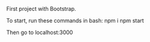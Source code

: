 First project with Bootstrap.

To start, run these commands in bash:
npm i
npm start

Then go to localhost:3000
